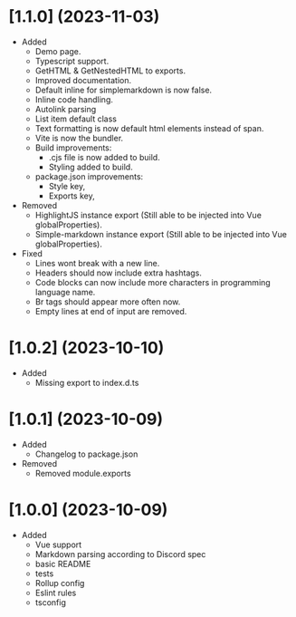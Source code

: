 # [1.1.0] (2023-11-03)

- Added
  - Demo page.
  - Typescript support.
  - GetHTML & GetNestedHTML to exports.
  - Improved documentation.
  - Default inline for simplemarkdown is now false.
  - Inline code handling.
  - Autolink parsing
  - List item default class
  - Text formatting is now default html elements instead of span.
  - Vite is now the bundler.
  - Build improvements:
    - .cjs file is now added to build.
    - Styling added to build.
  - package.json improvements:
    - Style key,
    - Exports key,
- Removed
  - HighlightJS instance export (Still able to be injected into Vue globalProperties).
  - Simple-markdown instance export (Still able to be injected into Vue globalProperties).
- Fixed
  - Lines wont break with a new line.
  - Headers should now include extra hashtags.
  - Code blocks can now include more characters in programming language name.
  - Br tags should appear more often now.
  - Empty lines at end of input are removed.

 # [1.0.2] (2023-10-10)

- Added
  - Missing export to index.d.ts

# [1.0.1] (2023-10-09)

- Added
  - Changelog to package.json
- Removed
  - Removed module.exports

# [1.0.0] (2023-10-09)
- Added
  - Vue support
  - Markdown parsing according to Discord spec
  - basic README
  - tests
  - Rollup config
  - Eslint rules
  - tsconfig